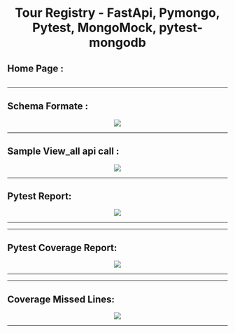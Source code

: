 <div align="center">

<h1>Tour Registry - FastApi, Pymongo, Pytest, MongoMock, pytest-mongodb</h1>


<h2 align="left">Home Page : </h2>

<img src="" > 

<hr>
<h2 align="left">Schema Formate : </h2>

<img src="https://github.com/SelvaKumar1995sri/zoo_registry/blob/main/output/02_schema.png" > 
 <hr>
 <h2 align="left">Sample View_all api call : </h2>

<img src="https://github.com/SelvaKumar1995sri/zoo_registry/blob/main/output/01_view_all.png" > 
 <hr>
  <h2 align="left">Pytest Report: </h2>

<img src="https://github.com/SelvaKumar1995sri/zoo_registry/blob/main/output/05_pytest.png" > 
 <hr>
  <hr>
  <h2 align="left">Pytest Coverage Report: </h2>

<img src="https://github.com/SelvaKumar1995sri/zoo_registry/blob/main/output/03_coverage.png" > 
 <hr>
  <hr>
  <h2 align="left">Coverage Missed Lines: </h2>

<img src="https://github.com/SelvaKumar1995sri/zoo_registry/blob/main/output/04_cov_missed_line.png" > 
 <hr>

</div>